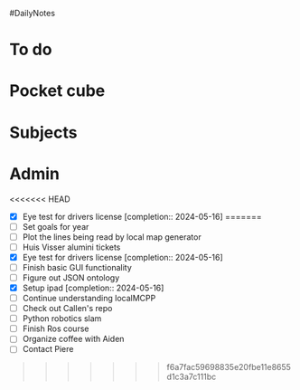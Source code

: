 #DailyNotes
# To do

# Pocket cube

# Subjects

# Admin
<<<<<<< HEAD
- [x] Eye test for drivers license  [completion:: 2024-05-16]
=======
- [ ] Set goals for year
- [ ] Plot the lines being read by local map generator
- [ ] Huis Visser alumini tickets
- [x] Eye test for drivers license  [completion:: 2024-05-16]
- [ ] Finish basic GUI functionality
- [ ] Figure out JSON ontology
- [x] Setup ipad  [completion:: 2024-05-16]
- [ ] Continue understanding localMCPP
- [ ] Check out Callen's repo
- [ ] Python robotics slam
- [ ] Finish Ros course
- [ ] Organize coffee with Aiden
- [ ] Contact Piere
>>>>>>> f6a7fac59698835e20fbe11e8655d1c3a7c111bc

